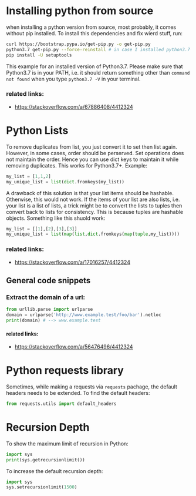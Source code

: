 # Installing python from source
when installing a python version from source, most probably, it comes without pip installed. To install this dependencies and fix wierd stuff, run:

```bash
curl https://bootstrap.pypa.io/get-pip.py -o get-pip.py
python3.7 get-pip.py --force-reinstall # in case I installed python3.7 and put it in PATH
pip install -U setuptools
```
This example for an installed version of Python3.7. Please make sure that Python3.7 is in your PATH, i.e. it should return something other than `command not found` when you type `python3.7 -V` in your terminal.

### related links:
- https://stackoverflow.com/a/67886408/4412324

# Python Lists

To remove duplicates from list, you just convert it to set then list again. However, in some cases, order should be perserved. Set operations does not maintain the order. Hence you can use dict keys to maintain it while removing duplicates. This works for Python3.7+. Example:
```python
my_list = [1,1,2]
my_unique_list = list(dict.fromkeys(my_list))
```
A drawback of this solution is that your list items should be hashable. Otherwise, this would not work. If the items of your list are also lists, i.e. your list is a list of lists, a trick might be to convert the lists to tuples then convert back to lists for consistency. This is because tuples are hashable objects. Something like this shuold work:

```python
my_list = [[1],[2],[3],[3]]
my_unique_list = list(map(list,dict.fromkeys(map(tuple,my_list))))
```

### related links:
- https://stackoverflow.com/a/17016257/4412324

## General code snippets

### Extract the domain of a url:

```python
from urllib.parse import urlparse
domain = urlparse('http://www.example.test/foo/bar').netloc
print(domain) # --> www.example.test
```

#### related links:
- https://stackoverflow.com/a/56476496/4412324


# Python requests library

Sometimes, while making a requests via `requests` pachage, the default headers needs to be extended. To find the default headers:

```python
from requests.utils import default_headers
```

# Recursion Depth

To show the maximum limit of recursion in Python:

```python
import sys
print(sys.getrecursionlimit())
```

To increase the default recursion depth:

```python
import sys
sys.setrecursionlimit(1500)
```

